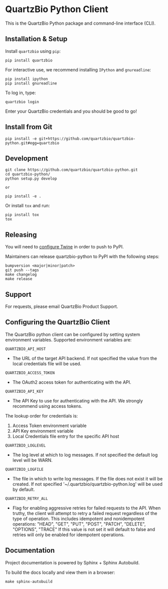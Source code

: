 QuartzBio Python Client
=======================

This is the QuartzBio Python package and command-line interface (CLI).


Installation & Setup
--------------------

Install `quartzbio` using `pip`:

    pip install quartzbio


For interactive use, we recommend installing `IPython` and `gnureadline`:

    pip install ipython
    pip install gnureadline


To log in, type:

    quartzbio login


Enter your QuartzBio credentials and you should be good to go!


Install from Git
----------------

    pip install -e git+https://github.com/quartzbio/quartzbio-python.git#egg=quartzbio


Development
-----------

    git clone https://github.com/quartzbio/quartzbio-python.git
    cd quartzbio-python/
    python setup.py develop

    or 

    pip install -e .


Or install `tox` and run:

    pip install tox
    tox


Releasing
---------

You will need to [configure Twine](https://twine.readthedocs.io/en/latest/#installation) in order to push to PyPI.

Maintainers can release quartzbio-python to PyPI with the following steps:

    bumpversion <major|minor|patch>
    git push --tags
    make changelog
    make release



Support
-------

For requests, please email QuartzBio Product Support.


Configuring the QuartzBio Client
-------

The QuartzBio python client can be configured by setting system environment variables.
Supported environment variables are:

`QUARTZBIO_API_HOST`     
- The URL of the target API backend. 
If not specified the value from the local credentials file will be used.

`QUARTZBIO_ACCESS_TOKEN` 
- The OAuth2 access token for authenticating with the API.

`QUARTZBIO_API_KEY`   
- The API Key to use for authenticating with the API. We strongly recommend using access tokens.

The lookup order for credentials is:
1. Access Token environment variable
2. API Key environment variable
3. Local Credentials file entry for the specific API host

`QUARTZBIO_LOGLEVEL` 
- The log level at which to log messages.
If not specified the default log level will be WARN.

`QUARTZBIO_LOGFILE`        
- The file in which to write log messages. 
If the file does not exist it will be created. 
If not specified '~/.quartzbio/quartzbio-python.log' will be used by default.

`QUARTZBIO_RETRY_ALL`
- Flag for enabling aggressive retries for failed requests to the API.
When truthy, the client will attempt to retry a failed request regardless of the type of operation.
This includes idempotent and nonidempotent operations:
"HEAD", "GET", "PUT", "POST", "PATCH", "DELETE", "OPTIONS", "TRACE"
If this value is not set it will default to false and retries will only be enabled for idempotent operations.


Documentation
-------------

Project documentation is powered by Sphinx + Sphinx Autobuild.

To build the docs locally and view them in a browser:

    make sphinx-autobuild

